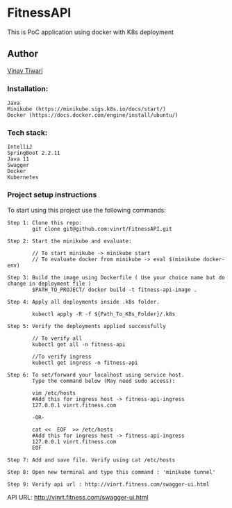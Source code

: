 # FitnessAPI
This is PoC application using docker with K8s deployment
## Author
[Vinay Tiwari ](https://github.com/vinrt)

### Installation:
    Java
    Minikube (https://minikube.sigs.k8s.io/docs/start/)
    Docker (https://docs.docker.com/engine/install/ubuntu/)


### Tech stack:
    IntelliJ
    SpringBoot 2.2.11
    Java 11
    Swagger
    Docker
    Kubernetes


### Project setup instructions
To start using this project use the following commands:

    Step 1: Clone this repo:
            git clone git@github.com:vinrt/FitnessAPI.git

    Step 2: Start the minikube and evaluate:

            // To start minikube -> minikube start
            // To evaluate docker from minikube -> eval $(minikube docker-env)

    Step 3: Build the image using Dockerfile ( Use your choice name but do change in deployment file )
            $PATH_TO_PROJECT/ docker build -t fitness-api-image .

    Step 4: Apply all deployments inside .k8s folder.

            kubectl apply -R -f ${Path_To_K8s_Folder}/.k8s

    Step 5: Verify the deployments applied successfully

            // To verify all
            kubectl get all -n fitness-api

            //To verify ingress
            kubectl get ingress -n fitness-api

    Step 6: To set/forward your localhost using service host.
            Type the command below (May need sudo access):

            vim /etc/hosts
            #Add this for ingress host -> fitness-api-ingress
            127.0.0.1 vinrt.fitness.com

            -OR-

            cat <<  EOF  >> /etc/hosts
            #Add this for ingress host -> fitness-api-ingress
            127.0.0.1 vinrt.fitness.com
            EOF

    Step 7: Add and save file. Verify using cat /etc/hosts

    Step 8: Open new terminal and type this command : 'minikube tunnel'

    Step 9: Verify api url : http://vinrt.fitness.com/swagger-ui.html

 

API URL: http://vinrt.fitness.com/swagger-ui.html




